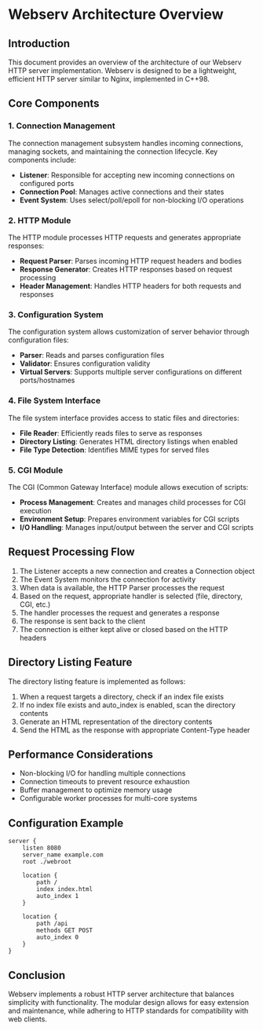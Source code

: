 # Webserv Architecture Overview

## Introduction

This document provides an overview of the architecture of our Webserv HTTP server implementation. Webserv is designed to be a lightweight, efficient HTTP server similar to Nginx, implemented in C++98.

## Core Components

### 1. Connection Management

The connection management subsystem handles incoming connections, managing sockets, and maintaining the connection lifecycle. Key components include:

- **Listener**: Responsible for accepting new incoming connections on configured ports
- **Connection Pool**: Manages active connections and their states
- **Event System**: Uses select/poll/epoll for non-blocking I/O operations

### 2. HTTP Module

The HTTP module processes HTTP requests and generates appropriate responses:

- **Request Parser**: Parses incoming HTTP request headers and bodies
- **Response Generator**: Creates HTTP responses based on request processing
- **Header Management**: Handles HTTP headers for both requests and responses

### 3. Configuration System

The configuration system allows customization of server behavior through configuration files:

- **Parser**: Reads and parses configuration files
- **Validator**: Ensures configuration validity
- **Virtual Servers**: Supports multiple server configurations on different ports/hostnames

### 4. File System Interface

The file system interface provides access to static files and directories:

- **File Reader**: Efficiently reads files to serve as responses
- **Directory Listing**: Generates HTML directory listings when enabled
- **File Type Detection**: Identifies MIME types for served files

### 5. CGI Module

The CGI (Common Gateway Interface) module allows execution of scripts:

- **Process Management**: Creates and manages child processes for CGI execution
- **Environment Setup**: Prepares environment variables for CGI scripts
- **I/O Handling**: Manages input/output between the server and CGI scripts

## Request Processing Flow

1. The Listener accepts a new connection and creates a Connection object
2. The Event System monitors the connection for activity
3. When data is available, the HTTP Parser processes the request
4. Based on the request, appropriate handler is selected (file, directory, CGI, etc.)
5. The handler processes the request and generates a response
6. The response is sent back to the client
7. The connection is either kept alive or closed based on the HTTP headers

## Directory Listing Feature

The directory listing feature is implemented as follows:

1. When a request targets a directory, check if an index file exists
2. If no index file exists and auto_index is enabled, scan the directory contents
3. Generate an HTML representation of the directory contents
4. Send the HTML as the response with appropriate Content-Type header

## Performance Considerations

- Non-blocking I/O for handling multiple connections
- Connection timeouts to prevent resource exhaustion
- Buffer management to optimize memory usage
- Configurable worker processes for multi-core systems

## Configuration Example

```
server {
    listen 8080
    server_name example.com
    root ./webroot

    location {
        path /
        index index.html
        auto_index 1
    }

    location {
        path /api
        methods GET POST
        auto_index 0
    }
}
```

## Conclusion

Webserv implements a robust HTTP server architecture that balances simplicity with functionality. The modular design allows for easy extension and maintenance, while adhering to HTTP standards for compatibility with web clients.